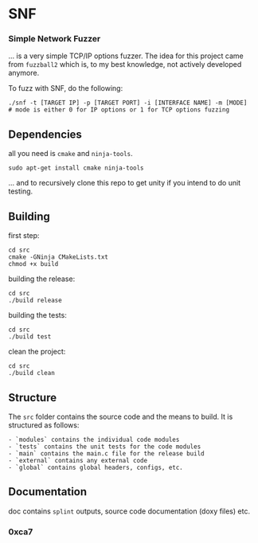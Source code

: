 # SNF
### Simple Network Fuzzer

... is a very simple TCP/IP options fuzzer. The idea for this
project came from `fuzzball2` which is, to my best knowledge, 
not actively developed anymore. 

To fuzz with SNF, do the following:

```
./snf -t [TARGET IP] -p [TARGET PORT] -i [INTERFACE NAME] -m [MODE]    
# mode is either 0 for IP options or 1 for TCP options fuzzing
```


## Dependencies

all you need is `cmake` and `ninja-tools`.

```
sudo apt-get install cmake ninja-tools
```

... and to recursively clone this repo to get unity
if you intend to do unit testing.

## Building

first step:
```
cd src
cmake -GNinja CMakeLists.txt
chmod +x build
```

building the release:
```
cd src
./build release
```

building the tests:
```
cd src
./build test
```

clean the project:
```
cd src
./build clean
```

## Structure

The `src` folder contains the source code and the means to build.
It is structured as follows:

    - `modules` contains the individual code modules
    - `tests` contains the unit tests for the code modules
    - `main` contains the main.c file for the release build
    - `external` contains any external code
    - `global` contains global headers, configs, etc.

## Documentation

doc contains `splint` outputs, source code documentation (doxy files)
etc.

### 0xca7
